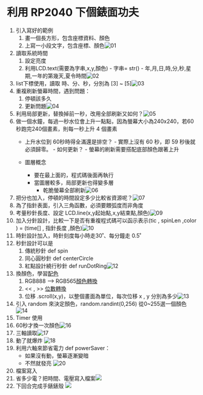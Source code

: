 # 利用 RP2040 下個錶面功夫
1. 引入寫好的範例
	1. 畫一個長方形，包含座標資料、顏色
	2. 上寫一小段文字，包含座標、顏色![01](/img/media/01.jpg)
2. 讀取系統時間
	1. 設定亮度
	2. 利用LCD.text(需要為字串,x,y,顏色)
			- 字串= str()
			- 年,月,日,時,分,秒,星期,一年的第幾天,夏令時間![02](/img/media/02.jpg)
1. list下標使用，讀取 時、分、秒，分別為 [3] ~ [5]![03](/img/media/03.jpg)
2. 重複刷新螢幕時間，遇到問題：
	1. 停頓該多久
	2. 更新問題![04](/img/media/04.GIF)
3. 利用局部更新，替換掉前一秒，改用全部刷新又如何？![05](/img/media/05.GIF)
4. 做一個水鐘，每過一秒水位會上升一點點，因為螢幕大小為240x240，若60秒跑完240個畫素，則每一秒上升 4 個畫素
	- 上升水位到 60秒時得全滿還是排空？
			- 實際上沒有 60 秒，即 59 秒後就必須歸零。
				- 如何更新？
					- 螢幕的刷新需要搭配底部顏色跟著上升
			
	- 圖層概念
		- 要在最上面的，程式碼後面再執行
		- 當圖層較多，局部更新也得變多層
			- 乾脆螢幕全部刷新![06](/img/media/06.GIF)
1. 把分也加入，停頓的時間設定多少比較省資源呢？![07](/img/media/07.GIF)
2. 為了指針表面，引入三角函數，必須要餵弧度而非角度
3. 考量秒針長度、設定 LCD.line(x,y起始點,x,y結束點,顏色)![09](/img/media/09.GIF)
4. 加入分針設計，比較一下是否有重複程式碼可以函示表示(tic , spinLen ,color ) = (time[] , 指針長度 ,顏色)![10](/img/media/10.GIF)
5. 時針設計加入，時針刻度每小時走30˚、每分鐘走 0.5˚
6. 秒針設計可以是
	1. 傳統秒針 def spin
	2. 同心圓秒針 def centerCircle
	3. 紅點設計繞行秒針 def runDotRing![12](/img/media/12.GIF)
7. 換顏色，學習[配色](https://coolors.co/generate)
	1. RGB888 --> RGB565[顏色轉換](https://blog.csdn.net/ctthuangcheng/article/details/8551559)
	2. << , >> [位數轉換](https://blog.csdn.net/weixin_37598106/article/details/116700903)
	3. 位移 .scroll(x,y)，以整個畫面為單位，每次位移 x , y 分別為多少![13](/img/media/13.GIF)
8. 引入 random 來決定顏色，random.randint(0,256) 從0~255選一個顏色![14](/img/media/14.GIF)
9. Timer 使用
10. 60秒才換一次顏色![16](/img/media/16.GIF)
11. 三軸讀取![17](/img/media/17.jpg)
12. 動了就爆炸 ![18](/img/media/18.GIF)
13. 利用六軸來節省電力 def powerSaver：
	- 如果沒有動，螢幕逐漸變暗
	- 不然就發亮 ![20](/img/media/20.GIF)
14. 檔案寫入
15. 省多少電？把時間、電壓寫入檔案![](/img/media/bat.png)
16. 下回合完成手錶錶殼 ![](/img/media/next.GIF)